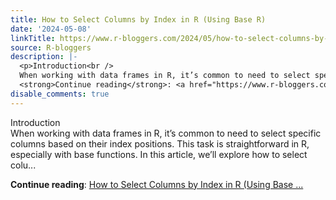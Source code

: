 ```yaml
---
title: How to Select Columns by Index in R (Using Base R)
date: '2024-05-08'
linkTitle: https://www.r-bloggers.com/2024/05/how-to-select-columns-by-index-in-r-using-base-r/
source: R-bloggers
description: |-
  <p>Introduction<br />
  When working with data frames in R, it’s common to need to select specific columns based on their index positions. This task is straightforward in R, especially with base functions. In this article, we’ll explore how to select colu...</p>
  <strong>Continue reading</strong>: <a href="https://www.r-bloggers.com/2024/05/how-to-select-columns-by-index-in-r-using-base-r/">How to Select Columns by Index in R (Using Base ...
disable_comments: true
---
```

<p>Introduction<br />
When working with data frames in R, it’s common to need to select specific columns based on their index positions. This task is straightforward in R, especially with base functions. In this article, we’ll explore how to select colu...</p>
<strong>Continue reading</strong>: <a href="https://www.r-bloggers.com/2024/05/how-to-select-columns-by-index-in-r-using-base-r/">How to Select Columns by Index in R (Using Base ...